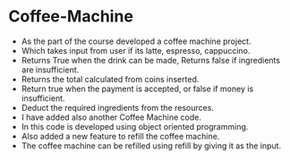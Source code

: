 # Coffee-Machine
- As the part of the course developed a coffee machine project.
-  Which takes input from user if its latte, espresso, cappuccino.
- Returns True when the drink can be made, Returns false if ingredients are insufficient.
- Returns the total calculated from coins inserted.
- Return true when the payment is accepted, or false if money is insufficient.
- Deduct the required ingredients from the resources.
- I have added also another Coffee Machine code.
- In this code is developed using object oriented programming.
- Also added a new feature to refill the coffee machine.
- The coffee machine can be refilled using refill by giving it as the input.
